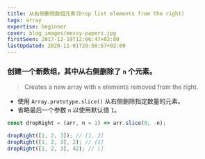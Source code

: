 ```yaml
---
title: 从右侧删除数组元素(Drop list elements from the right)
tags: array
expertise: beginner
cover: blog_images/messy-papers.jpg
firstSeen: 2017-12-19T12:06:47+02:00
lastUpdated: 2020-11-01T20:50:57+02:00
---
```


### 创建一个新数组，其中从右侧删除了 `n` 个元素。
> Creates a new array with `n` elements removed from the right.

- 使用 `Array.prototype.slice()` 从右侧删除指定数量的元素。
- 省略最后一个参数 `n` 以使用默认值 `1`。

```js
const dropRight = (arr, n = 1) => arr.slice(0, -n);
```

```js
dropRight([1, 2, 3]); // [1, 2]
dropRight([1, 2, 3], 2); // [1]
dropRight([1, 2, 3], 42); // []
```
